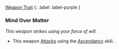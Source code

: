 
[Weapon Trait](Game/Core/Weapon-Traits)
{: .label .label-purple }

### Mind Over Matter
*This weapon strikes using your force of will.*
* This weapon [Attacks](Game/Core/Attacks) using the [Ascendancy](Game/Core/Spirit#Ascendancy) skill.